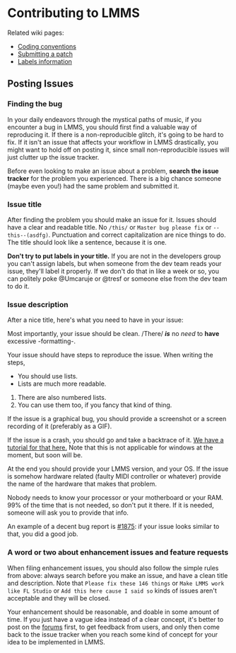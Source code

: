 # Contributing to LMMS

Related wiki pages:
* [Coding conventions](https://github.com/LMMS/lmms/wiki/Coding-conventions) 
* [Submitting a patch](https://github.com/LMMS/lmms/wiki/Submitting-a-patch)
* [Labels information](https://github.com/LMMS/lmms/wiki/Labels-Information)

## Posting Issues

### Finding the bug
In your daily endeavors through the mystical paths of music, if you encounter a bug in LMMS, you should first find a valuable way of reproducing it. If there is a non-reproducible glitch, it's going to be hard to fix. If it isn't an issue that affects your workflow in LMMS drastically, you might want to hold off on posting it, since small non-reproducible issues will just clutter up the issue tracker.

Before even looking to make an issue about a problem, __search the issue tracker__ for the problem you experienced. There is a big chance someone (maybe even you!) had the same problem and submitted it. 

### Issue title

After finding the problem you should make an issue for it. Issues should have a clear and readable title. No `/this/` or `Master bug please fix` or `--this--(asdfg)`. Punctuation and correct capitalization are nice things to do. The title should look like a sentence, because it is one.

 __Don't try to put labels in your title.__ If you are not in the developers group you can't assign labels, but when someone from the dev team reads your issue, they'll label it properly. If we don't do that in like a week or so, you can politely poke @Umcaruje or @tresf or someone else from the dev team to do it.

### Issue description

After a nice title, here's what you need to have in your issue:

Most importantly, your issue should be clean. /There/ ___is___ no _need_ to __have__ excessive -formatting-. 

Your issue should have steps to reproduce the issue. When writing the steps,

* You should use lists.
* Lists are much more readable.

1. There are also numbered lists.
1. You can use them too, if you fancy that kind of thing.

If the issue is a graphical bug, you should provide a screenshot or a screen recording of it (preferably as a GIF).

If the issue is a crash, you should go and take a backtrace of it. [We have a tutorial for that here.](https://github.com/LMMS/lmms/wiki/Debugging-LMMS) Note that this is not applicable for windows at the moment, but soon will be.

At the end you should provide your LMMS version, and your OS. If the issue is somehow hardware related (faulty MIDI controller or whatever) provide the name of the hardware that makes that problem.

Nobody needs to know your processor or your motherboard or your RAM. 99% of the time that is not needed, so don't put it there. If it is needed, someone will ask you to provide that info.

An example of a decent bug report is [#1875](https://github.com/LMMS/lmms/issues/1875): if your issue looks similar to that, you did a good job.

### A word or two about enhancement issues and feature requests

When filing enhancement issues, you should also follow the simple rules from above: always search before you make an issue, and have a clean title and description. Note that `Please fix these 146 things` or `Make LMMS work like FL Studio` or `Add this here cause I said so` kinds of issues aren't acceptable and they will be closed.

Your enhancement should be reasonable, and doable in some amount of time. If you just have a vague idea instead of a clear concept, it's better to post on the [forums](https://lmms.io/forum) first, to get feedback from users, and only then come back to the issue tracker when you reach some kind of concept for your idea to be implemented in LMMS.
